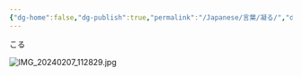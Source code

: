 ```yaml
---
{"dg-home":false,"dg-publish":true,"permalink":"/Japanese/言葉/凝る/","dgPassFrontmatter":true}
---
```


こる

![IMG_20240207_112829.jpg](/img/user/resources/%E7%99%BD%E7%86%8A%E3%82%AB%E3%83%95%E3%82%A7/IMG_20240207_112829.jpg)

